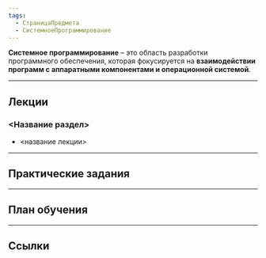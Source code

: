 ```yaml
---
tags:
  - СтраницаПредмета
  - СистемноеПрограммирование
---
```

**Системное программирование** – это область разработки программного обеспечения, которая фокусируется на **взаимодействии программ с аппаратными компонентами и операционной системой**.

---
## Лекции

### <Название раздел>

- <название лекции>

---
## Практические задания



---
## План обучения



---
## Ссылки